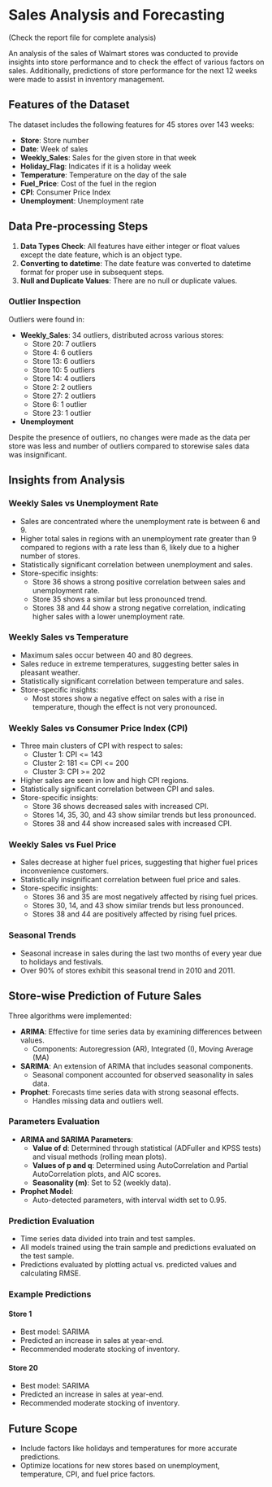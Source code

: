 # Sales Analysis and Forecasting
(Check the report file for complete analysis)

An analysis of the sales of Walmart stores was conducted to provide insights into store performance and to check the effect of various factors on sales. Additionally, predictions of store performance for the next 12 weeks were made to assist in inventory management.

## Features of the Dataset

The dataset includes the following features for 45 stores over 143 weeks:
- **Store**: Store number
- **Date**: Week of sales
- **Weekly_Sales**: Sales for the given store in that week
- **Holiday_Flag**: Indicates if it is a holiday week
- **Temperature**: Temperature on the day of the sale
- **Fuel_Price**: Cost of the fuel in the region
- **CPI**: Consumer Price Index
- **Unemployment**: Unemployment rate

## Data Pre-processing Steps

1. **Data Types Check**: All features have either integer or float values except the date feature, which is an object type.
2. **Converting to datetime**: The date feature was converted to datetime format for proper use in subsequent steps.
3. **Null and Duplicate Values**: There are no null or duplicate values.

### Outlier Inspection

Outliers were found in:
- **Weekly_Sales**: 34 outliers, distributed across various stores:
  - Store 20: 7 outliers
  - Store 4: 6 outliers
  - Store 13: 6 outliers
  - Store 10: 5 outliers
  - Store 14: 4 outliers
  - Store 2: 2 outliers
  - Store 27: 2 outliers
  - Store 6: 1 outlier
  - Store 23: 1 outlier
- **Unemployment**

Despite the presence of outliers, no changes were made as the data per store was less and number of outliers compared to storewise sales data was insignificant.

## Insights from Analysis

### Weekly Sales vs Unemployment Rate
- Sales are concentrated where the unemployment rate is between 6 and 9.
- Higher total sales in regions with an unemployment rate greater than 9 compared to regions with a rate less than 6, likely due to a higher number of stores.
- Statistically significant correlation between unemployment and sales.
- Store-specific insights:
  - Store 36 shows a strong positive correlation between sales and unemployment rate.
  - Store 35 shows a similar but less pronounced trend.
  - Stores 38 and 44 show a strong negative correlation, indicating higher sales with a lower unemployment rate.

### Weekly Sales vs Temperature
- Maximum sales occur between 40 and 80 degrees.
- Sales reduce in extreme temperatures, suggesting better sales in pleasant weather.
- Statistically significant correlation between temperature and sales.
- Store-specific insights:
  - Most stores show a negative effect on sales with a rise in temperature, though the effect is not very pronounced.

### Weekly Sales vs Consumer Price Index (CPI)
- Three main clusters of CPI with respect to sales:
  - Cluster 1: CPI <= 143
  - Cluster 2: 181 <= CPI <= 200
  - Cluster 3: CPI >= 202
- Higher sales are seen in low and high CPI regions.
- Statistically significant correlation between CPI and sales.
- Store-specific insights:
  - Store 36 shows decreased sales with increased CPI.
  - Stores 14, 35, 30, and 43 show similar trends but less pronounced.
  - Stores 38 and 44 show increased sales with increased CPI.

### Weekly Sales vs Fuel Price
- Sales decrease at higher fuel prices, suggesting that higher fuel prices inconvenience customers.
- Statistically insignificant correlation between fuel price and sales.
- Store-specific insights:
  - Stores 36 and 35 are most negatively affected by rising fuel prices.
  - Stores 30, 14, and 43 show similar trends but less pronounced.
  - Stores 38 and 44 are positively affected by rising fuel prices.

### Seasonal Trends
- Seasonal increase in sales during the last two months of every year due to holidays and festivals.
- Over 90% of stores exhibit this seasonal trend in 2010 and 2011.

## Store-wise Prediction of Future Sales

Three algorithms were implemented:
- **ARIMA**: Effective for time series data by examining differences between values.
  - Components: Autoregression (AR), Integrated (I), Moving Average (MA)
- **SARIMA**: An extension of ARIMA that includes seasonal components.
  - Seasonal component accounted for observed seasonality in sales data.
- **Prophet**: Forecasts time series data with strong seasonal effects.
  - Handles missing data and outliers well.

### Parameters Evaluation

- **ARIMA and SARIMA Parameters**:
  - **Value of d**: Determined through statistical (ADFuller and KPSS tests) and visual methods (rolling mean plots).
  - **Values of p and q**: Determined using AutoCorrelation and Partial AutoCorrelation plots, and AIC scores.
  - **Seasonality (m)**: Set to 52 (weekly data).
- **Prophet Model**:
  - Auto-detected parameters, with interval width set to 0.95.

### Prediction Evaluation

- Time series data divided into train and test samples.
- All models trained using the train sample and predictions evaluated on the test sample.
- Predictions evaluated by plotting actual vs. predicted values and calculating RMSE.

### Example Predictions

#### Store 1
- Best model: SARIMA
- Predicted an increase in sales at year-end.
- Recommended moderate stocking of inventory.

#### Store 20
- Best model: SARIMA
- Predicted an increase in sales at year-end.
- Recommended moderate stocking of inventory.

## Future Scope

- Include factors like holidays and temperatures for more accurate predictions.
- Optimize locations for new stores based on unemployment, temperature, CPI, and fuel price factors.


